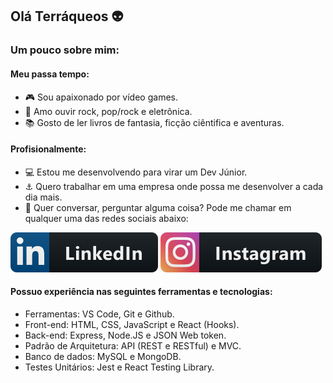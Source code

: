 ## Olá Terráqueos :alien:

### Um pouco sobre mim:
#### Meu passa tempo:
* :video_game: Sou apaixonado por vídeo games.
* :musical_note: Amo ouvir rock, pop/rock e eletrônica.
* :books: Gosto de ler livros de fantasia, ficção ciêntifica e aventuras.

#### Profisionalmente:
* :computer: Estou me desenvolvendo para virar um Dev Júnior.
* :anchor: Quero trabalhar em uma empresa onde possa me desenvolver a cada dia mais.
* :speech_balloon: Quer conversar, perguntar alguma coisa? Pode me chamar em qualquer uma das redes sociais abaixo:

<p align="center>
  <a href="https://www.linkedin.com/in/victorsaraivadev/">
    <img src="https://github.com/MikeCodesDotNET/ColoredBadges/blob/master/svg/social/linkedin.svg" alt="Linkedin-logo" style="vertical-align:top margin:4px 2px">
  </a>

  <a href="https://www.instagram.com/itsmevitu/">
    <img src="https://github.com/MikeCodesDotNET/ColoredBadges/blob/master/svg/social/instagram.svg" alt="Instagram-logo" style="vertical-align:top margin:4px 2px">
  </a>  
<p/>

#### Possuo experiência nas seguintes ferramentas e tecnologias:
* Ferramentas: VS Code, Git e Github.
* Front-end: HTML, CSS, JavaScript e React (Hooks).
* Back-end: Express, Node.JS e JSON Web token.
* Padrão de Arquitetura: API (REST e RESTful) e MVC.
* Banco de dados: MySQL e MongoDB.
* Testes Unitários: Jest e React Testing Library.
